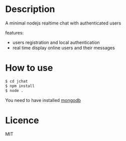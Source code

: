 
# Description

A minimal nodejs realtime chat with authenticated users

features:

- users registration and local authentication
- real time display online users and their messages


# How to use

```bash
$ cd jchat
$ npm install
$ node .
```
You need to have installed [mongodb](https://www.mongodb.org/) 


# Licence

MIT
